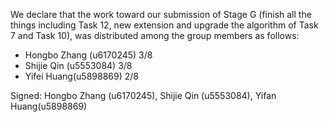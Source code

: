 We declare that the work toward our submission of Stage G 
(finish all the things including Task 12, new extension and upgrade the algorithm of Task 7 and Task 10),
 was distributed among the group members as follows:

* Hongbo Zhang (u6170245) 3/8
* Shijie Qin (u5553084)   3/8
* Yifei Huang(u5898869)   2/8

Signed: Hongbo Zhang (u6170245), Shijie Qin (u5553084), Yifan Huang(u5898869)

